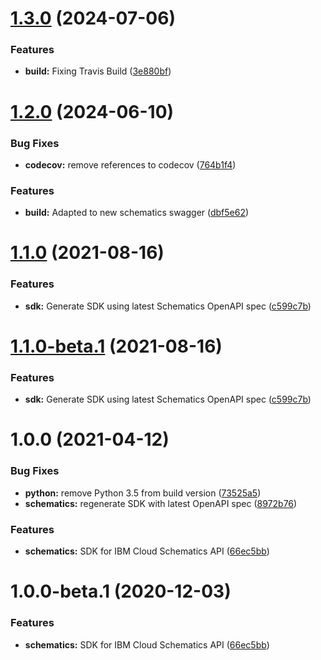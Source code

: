 # [1.3.0](https://github.com/IBM/schematics-python-sdk/compare/v1.2.0...v1.3.0) (2024-07-06)


### Features

* **build:** Fixing Travis Build ([3e880bf](https://github.com/IBM/schematics-python-sdk/commit/3e880bfcd2a4e306cf64d693849cb220dd06de81))

# [1.2.0](https://github.com/IBM/schematics-python-sdk/compare/v1.1.0...v1.2.0) (2024-06-10)


### Bug Fixes

* **codecov:** remove references to codecov ([764b1f4](https://github.com/IBM/schematics-python-sdk/commit/764b1f498ba5e1679a7f8e3bb440d8d0f3876b84))


### Features

* **build:** Adapted to new schematics swagger ([dbf5e62](https://github.com/IBM/schematics-python-sdk/commit/dbf5e62340d9d80766c41634dbae02525c12e4cc))

# [1.1.0](https://github.com/IBM/schematics-python-sdk/compare/v1.0.1...v1.1.0) (2021-08-16)


### Features

* **sdk:** Generate SDK using latest Schematics OpenAPI spec ([c599c7b](https://github.com/IBM/schematics-python-sdk/commit/c599c7bd40508b7dbdf26943fae35980f7727f47))

# [1.1.0-beta.1](https://github.com/IBM/schematics-python-sdk/compare/v1.0.1...v1.1.0-beta.1) (2021-08-16)


### Features

* **sdk:** Generate SDK using latest Schematics OpenAPI spec ([c599c7b](https://github.com/IBM/schematics-python-sdk/commit/c599c7bd40508b7dbdf26943fae35980f7727f47))

# 1.0.0 (2021-04-12)


### Bug Fixes

* **python:** remove Python 3.5 from build version ([73525a5](https://github.com/IBM/schematics-python-sdk/commit/73525a50207d99ed53ab8865dc9b5397906ca5a2))
* **schematics:** regenerate SDK with latest OpenAPI spec ([8972b76](https://github.com/IBM/schematics-python-sdk/commit/8972b7696a22701dd2a8058f5a820d8a235df077))


### Features

* **schematics:** SDK for IBM Cloud Schematics API ([66ec5bb](https://github.com/IBM/schematics-python-sdk/commit/66ec5bb83a9b37aeafa30a6fa1ae55e8057acae2))

# 1.0.0-beta.1 (2020-12-03)


### Features

* **schematics:** SDK for IBM Cloud Schematics API ([66ec5bb](https://github.com/IBM/schematics-python-sdk/commit/66ec5bb83a9b37aeafa30a6fa1ae55e8057acae2))
